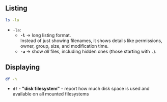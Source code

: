 ## Listing
```bash
ls -la
```
- `-la`:
	- **`-l`** → long listing format.  
    Instead of just showing filenames, it shows details like permissions, owner, group, size, and modification time.
	- **`-a`** → show _all_ files, including hidden ones (those starting with `.`).

## Displaying
```bash
df -h
```
- `df` - **"disk filesystem"** - report how much disk space is used and available on all mounted filesystems 